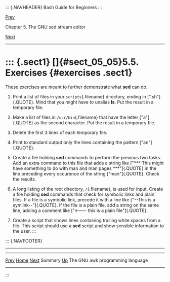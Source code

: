 ::: {.NAVHEADER}
Bash Guide for Beginners
:::

[Prev](sect_05_04.md)

Chapter 5. The GNU sed stream editor

[Next](chap_06.md)

------------------------------------------------------------------------

::: {.sect1}
[]{#sect_05_05}5.5. Exercises {#exercises .sect1}
=============================

These exercises are meant to further demonstrate what **sed** can do.

1.  Print a list of files in your `scripts`{.filename} directory, ending
    in [\".sh\"]{.QUOTE}. Mind that you might have to unalias **ls**.
    Put the result in a temporary file.

2.  Make a list of files in `/usr/bin`{.filename} that have the letter
    [\"a\"]{.QUOTE} as the second character. Put the result in a
    temporary file.

3.  Delete the first 3 lines of each temporary file.

4.  Print to standard output only the lines containing the pattern
    [\"an\"]{.QUOTE}.

5.  Create a file holding **sed** commands to perform the previous two
    tasks. Add an extra command to this file that adds a string like
    [\"\*\*\* This might have something to do with man and man pages
    \*\*\*\"]{.QUOTE} in the line preceding every occurence of the
    string [\"man\"]{.QUOTE}. Check the results.

6.  A long listing of the root directory, `/`{.filename}, is used for
    input. Create a file holding **sed** commands that check for
    symbolic links and plain files. If a file is a symbolic link,
    precede it with a line like [\"\--This is a symlink\--\"]{.QUOTE}.
    If the file is a plain file, add a string on the same line, adding a
    comment like [\"\<\-\-- this is a plain file\"]{.QUOTE}.

7.  Create a script that shows lines containing trailing white spaces
    from a file. This script should use a **sed** script and show
    sensible information to the user.
:::

::: {.NAVFOOTER}

------------------------------------------------------------------------

  ------------------------- -------------------- ----------------------------------
  [Prev](sect_05_04.md)    [Home](index.md)                [Next](chap_06.md)
  Summary                    [Up](chap_05.md)    The GNU awk programming language
  ------------------------- -------------------- ----------------------------------
:::
